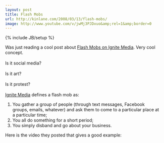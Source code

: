 ```yaml
---
layout: post
title: Flash Mobs
url: http://kinlane.com/2008/03/13/flash-mobs/
image: http://www.youtube.com/v/jwMj3PJDxuo&amp;rel=1&amp;border=0
---
```

{% include JB/setup %}
<p>
     Was just reading a cool post about <a href="http://www.ignitesocialmedia.com/what-is-a-flash-mob/">Flash Mobs on Ignite Media</a>. Very cool concept.
     <br />
     <br />
     Is it social media?
     <br />
     <br />
     Is it art?
     <br />
     <br />
     Is it protest?
     <br />
     <br />
     <a href="http://www.ignitesocialmedia.com">Ignite Media</a> defines a flash mob as:
     <br />
</p>
<ol class="mainlist">
     <li>You gather a group of people (through text messages, Facebook groups, emails, whatever) and ask them to come to a particular place at a particular time;
     </li>
     <li>You all do something for a short period;
     </li>
     <li>You simply disband and go about your business.
     </li>
</ol>
<p>
     Here is the video they posted that gives a good example:
     <br />
     <br />
     <object height="355" width="425">
          <param name="movie" value="http://www.youtube.com/v/jwMj3PJDxuo&amp;rel=1&amp;border=0" />
          <param name="wmode" value="transparent" />
          <embed src="http://www.youtube.com/v/jwMj3PJDxuo&amp;rel=1&amp;border=0" type="application/x-shockwave-flash" wmode="transparent" height="355" width="425" />
     </object>
     <br />
</p>